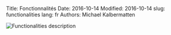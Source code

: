 Title: Fonctionnalités
Date: 2016-10-14
Modified: 2016-10-14
slug: functionalities
lang: fr
Authors: Michael Kalbermatten

![Functionalities description]({filename}/images/geomapfish_functions.png)